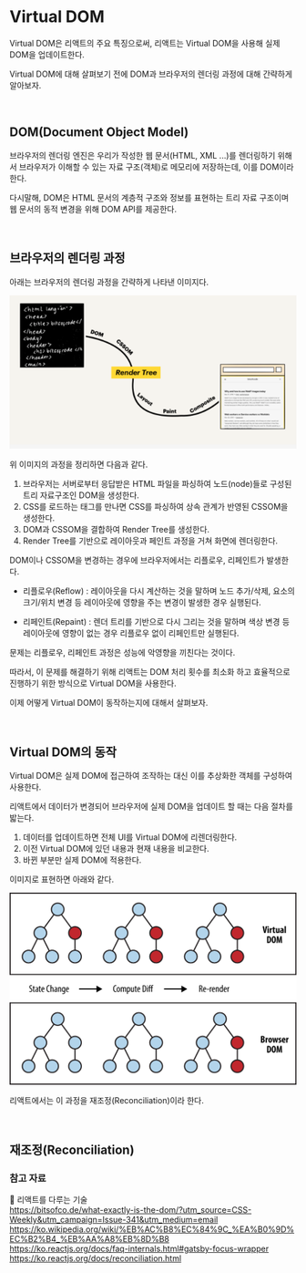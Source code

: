 # Virtual DOM

Virtual DOM은 리액트의 주요 특징으로써, 리액트는 Virtual DOM을 사용해 실제 DOM을 업데이트한다.

Virtual DOM에 대해 살펴보기 전에 DOM과 브라우저의 렌더링 과정에 대해 간략하게 알아보자.

<br>

## DOM(Document Object Model)

브라우저의 렌더링 엔진은 우리가 작성한 웹 문서(HTML, XML ...)를 렌더링하기 위해서 브라우저가 이해할 수 있는 자료 구조(객체)로 메모리에 저장하는데, 이를 DOM이라 한다.

다시말해, DOM은 HTML 문서의 계층적 구조와 정보를 표현하는 트리 자료 구조이며 웹 문서의 동적 변경을 위해 DOM API를 제공한다.

<br>

## 브라우저의 렌더링 과정

아래는 브라우저의 렌더링 과정을 간략하게 나타낸 이미지다.

![브라우저의 렌더링 과정](https://github.com/chanyDev/TIL/blob/main/img/React/Rendering.png?raw=true)

위 이미지의 과정을 정리하면 다음과 같다.

1. 브라우저는 서버로부터 응답받은 HTML 파일을 파싱하여 노드(node)들로 구성된 트리 자료구조인 DOM을 생성한다.
2. CSS를 로드하는 태그를 만나면 CSS를 파싱하여 상속 관계가 반영된 CSSOM을 생성한다.
3. DOM과 CSSOM을 결합하여 Render Tree를 생성한다.
4. Render Tree를 기반으로 레이아웃과 페인트 과정을 거쳐 화면에 렌더링한다.

DOM이나 CSSOM을 변경하는 경우에 브라우저에서는 리플로우, 리페인트가 발생한다.

- 리플로우(Reflow) : 레이아웃을 다시 계산하는 것을 말하며 노드 추가/삭제, 요소의 크기/위치 변경 등 레이아웃에 영향을 주는 변경이 발생한 경우 실행된다.

- 리페인트(Repaint) : 렌더 트리를 기반으로 다시 그리는 것을 말하며 색상 변경 등 레이아웃에 영향이 없는 경우 리플로우 없이 리페인트만 실행된다.

문제는 리플로우, 리페인트 과정은 성능에 악영향을 끼친다는 것이다.

따라서, 이 문제를 해결하기 위해 리액트는 DOM 처리 횟수를 최소화 하고 효율적으로 진행하기 위한 방식으로 Virtual DOM을 사용한다.

이제 어떻게 Virtual DOM이 동작하는지에 대해서 살펴보자.

<br>

## Virtual DOM의 동작

Virtual DOM은 실제 DOM에 접근하여 조작하는 대신 이를 추상화한 객체를 구성하여 사용한다.

리액트에서 데이터가 변경되어 브라우저에 실제 DOM을 업데이트 할 때는 다음 절차를 밟는다.

1. 데이터를 업데이트하면 전체 UI를 Virtual DOM에 리렌더링한다.
2. 이전 Virtual DOM에 있던 내용과 현재 내용을 비교한다.
3. 바뀐 부분만 실제 DOM에 적용한다.

이미지로 표현하면 아래와 같다.

![Virtual DOM](https://github.com/chanyDev/TIL/blob/main/img/React/Virtual%20DOM.png?raw=true)

리액트에서는 이 과정을 재조정(Reconciliation)이라 한다.

<br>

## 재조정(Reconciliation)

### 참고 자료

📙 리액트를 다루는 기술 <br>
https://bitsofco.de/what-exactly-is-the-dom/?utm_source=CSS-Weekly&utm_campaign=Issue-341&utm_medium=email <br>
https://ko.wikipedia.org/wiki/%EB%AC%B8%EC%84%9C_%EA%B0%9D%EC%B2%B4_%EB%AA%A8%EB%8D%B8 <br>
https://ko.reactjs.org/docs/faq-internals.html#gatsby-focus-wrapper <br>
https://ko.reactjs.org/docs/reconciliation.html
